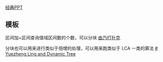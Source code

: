 [经典PPT](./分块+莫队.pptx)
## 模板
区间加+区间查询值域区间数的个数，可以分块 [由乃打扑克](https://www.luogu.com.cn/problem/P5356)

分块也可以用来进行类似于倍增的处理，可以用来跑类似于 LCA 一类的算法 [# Yuezheng Ling and Dynamic Tree](https://www.luogu.com.cn/problem/CF1491H)
